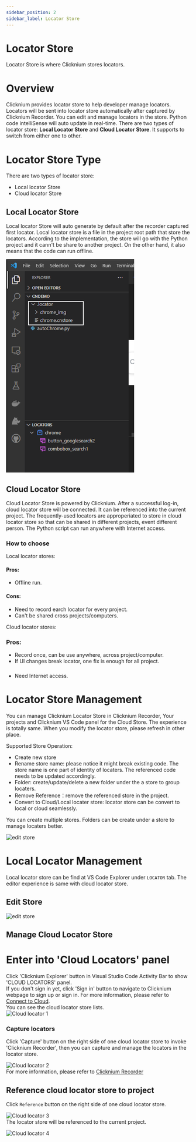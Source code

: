 ```yaml
---
sidebar_position: 2
sidebar_label: Locator Store
---
```

# Locator Store
Locator Store is where Clicknium stores locators. 

# Overview
Clicknium provides locator store to help developer manage locators. Locators will be sent into locator store automatically after captured by Clicknium Recorder. You can edit and manage locators in the store. Python code intelliSense will auto update in real-time. There are two types of locator store: **Local Locator Store** and **Cloud Locator Store**. It supports to switch from either one to other. 

# Locator Store Type
There are two types of locator store:
- Local locator Store
- Cloud locator Store

## Local Locator Store
Local locator Store will auto generate by default after the recorder captured first locator. Local locator store is a file in the project root path that store the locators. According to the implementation, the store will go with the Python project and it cann't be share to another project. On the other hand, it also means that the code can run offline. 

![local locator store](./../img/locallocaterstoreinvs.png)

## Cloud Locator Store 
Cloud Locator Store is powered by Clicknium. After a successful log-in, cloud locator store will be connected. It can be referenced into the current project. The frequently-used locators are approperiated to store in cloud locator store so that can be shared in different projects, event different person. The Python script can run anywhere with Internet access. 

### How to choose
Local locator stores:  
#### Pros:
- Offline run.
#### Cons:
- Need to record earch locator for every project.
- Can't be shared cross projects/computers.

Cloud locator stores:
### Pros:
- Record once, can be use anywhere, across project/computer.
- If UI changes break locator, one fix is enough for all project. 
###
 - Need Internet access. 


# Locator Store Management
You can manage Clicknium Locator Store in Clicknium Recorder, Your projects and Clicknium VS Code panel for the Cloud Store. The experience is totally same. When you modify the locator store, please refresh in other place.  
 
Supported Store Operation:
- Create new store
- Rename store name: please notice it might break existing code. The store name is one part of identity of locaters. The referenced code needs to be updated accordingly.
- Folder: create/update/delete a new folder under the a store to group locaters.   
- Remove Reference：remove the referenced store in the project.  
- Convert to Cloud/Local locater store: locator store can be convert to local or cloud seamlessly.

You can create multiple stores. Folders can be create under a store to manage locaters better. 

  ![edit store](../img/vscode-project-store-menu.png)

# Local Locator Management
Local locator store can be find at VS Code Explorer under `LOCATOR` tab. The editor experience is same with cloud locator store.   
## Edit Store

  ![edit store](../img/vscode-project-store-menu.png)

## Manage Cloud Locator Store
# Enter into 'Cloud Locators' panel
Click 'Clicknium Explorer' button in Visual Studio Code Activity Bar to show 'CLOUD LOCATORS' panel.  
If you don't sign in yet, click 'Sign in' button to navigate to Clicknium webpage to sign up or sign in.
For more information, please refer to [Connect to Cloud](./vscode/connecttocloud.md).  
You can see the cloud locator store lists.  
![Cloud locator 1](../img/cloud_locator1.png)

### Capture locators  
Click 'Capture' button on the right side of one cloud locator store to invoke 'Clicknium Recorder', then you can capture and manage the locators in the locator store.  

![Cloud locator 2](../img/cloud_locator2.png)  
For more information, please refer to [Clicknium Recorder](./recorder/recorder.md)  

## Reference cloud locator store to project
Click `Reference` button on the right side of one cloud locator store.  

![Cloud locator 3](../img/cloud_locator3.png)  
The locator store will be referenced to the current project. 

![Cloud locator 4](../img/cloud_locator4.png)  